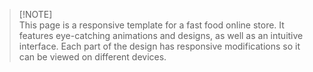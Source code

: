 >[!NOTE]\
> This page is a responsive template for a fast food online store.
> It features eye-catching animations and designs, as well as an intuitive interface.
> Each part of the design has responsive modifications so it can be viewed on different devices.
